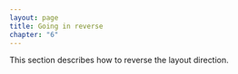 ```yaml
---
layout: page
title: Going in reverse
chapter: "6"
---
```

This section describes how to reverse the layout direction.
